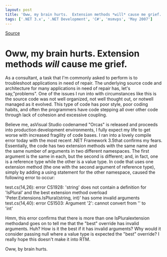 ```yaml
---
layout: post
title: 'Oww, my brain hurts.  Extension methods *will* cause me grief.'
tags: ['.NET 3.x', '.NET Development', 'C#', 'msmvps', 'May 2007']
---
```

[Source](http://blogs.msmvps.com/peterritchie/2007/05/31/oww-my-brain-hurts-extension-methods-will-cause-me-grief/ "Permalink to Oww, my brain hurts. Extension methods *will* cause me grief.")

# Oww, my brain hurts. Extension methods *will* cause me grief.

As a consultant, a task that I'm commonly asked to perform is to troubleshoot applications in need of repair. The underlying source code and architecture for many applications in need of repair has, let's say,"problems". One of the issues I run into with circumstances like this is the source code was not well organized, not well thought out, or notwell managed as it evolved. This type of code has poor style, poor coding habits, and often the programmers have code stepping all over other code through lack of cohesion and excessive coupling. 

Believe me, asVisual Studio codenamed "Orcas" is released and proceeds into production development environments, I fully expect my life to get worse with increased fragility of code bases. I ran into a lovely compile error today with the most recent .NET Framework 3.5that confirms my fears. Essentially, the code has two extension methods with the same name and the same number of arguments in two different namespaces. The first argument is the same in each, but the second is different; and, in fact, one is a reference type while the other is a value type. In code that uses one extension method (the one with the second argument of reference type), simply by adding a using statement for the other namespace, caused the following error to occur:

test.cs(14,26): error CS1928: 'string' does not contain a definition for  
 'IsPlural' and the best extension method overload  
 'Peter.Extensions.IsPlural(string, int)' has some invalid arguments  
test.cs(14,40): error CS1503: Argument '2': cannot convert from '<null>' to  
 'int'

Hmm, this error confirms that there is more than one IsPluralextension methodand goes on to tell me that the "best" override has invalid arguments. Huh? How is it the best if it has invalid arguments? Why would it consider passing null where a value type is expected the "best" override? I really hope this doesn't make it into RTM.

Oww, by brain hurts.


